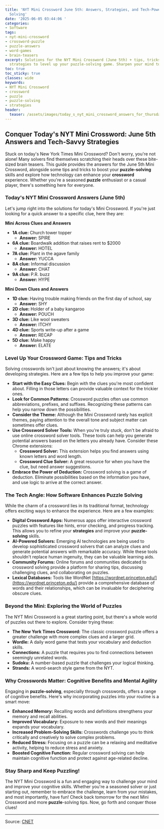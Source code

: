 ```yaml
---
title: 'NYT Mini Crossword June 5th: Answers, Strategies, and Tech-Powered Puzzle
  Solving'
date: '2025-06-05 03:44:06 '
categories:
- Software
tags:
- nyt-mini-crossword
- crossword-puzzle
- puzzle-answers
- word-games
- brain-teasers
excerpt: Solutions for the NYT Mini Crossword (June 5th) + tips, tricks, and tech-powered
  strategies to level up your puzzle-solving game. Sharpen your mind today!
toc: true
toc_sticky: true
classes: wide
keywords:
- NYT Mini Crossword
- crossword
- puzzle
- puzzle-solving
- strategies
header:
  teaser: /assets/images/today_s_nyt_mini_crossword_answers_for_thursday__j_20250605034406.jpg
---
```


## Conquer Today's NYT Mini Crossword: June 5th Answers and Tech-Savvy Strategies

Stuck on today's New York Times Mini Crossword? Don't worry, you're not alone! Many solvers find themselves scratching their heads over these bite-sized brain teasers. This guide provides the answers for the June 5th Mini Crossword, alongside some tips and tricks to boost your **puzzle-solving** skills and explore how technology can enhance your **crossword** experience. Whether you're a seasoned **puzzle** enthusiast or a casual player, there's something here for everyone.

### Today's NYT Mini Crossword Answers (June 5th)

Let's jump right into the solutions for today's Mini Crossword. If you're just looking for a quick answer to a specific clue, here they are:

**Mini Across Clues and Answers**

*   **1A clue:** Church tower topper
    *   **Answer:** SPIRE
*   **6A clue:** Boardwalk addition that raises rent to $2000
    *   **Answer:** HOTEL
*   **7A clue:** Plant in the agave family
    *   **Answer:** YUCCA
*   **8A clue:** Informal discussion
    *   **Answer:** CHAT
*   **9A clue:** P.R. buzz
    *   **Answer:** HYPE

**Mini Down Clues and Answers**

*   **1D clue:** Having trouble making friends on the first day of school, say
    *   **Answer:** SHY
*   **2D clue:** Holder of a baby kangaroo
    *   **Answer:** POUCH
*   **3D clue:** Like wool sweaters
    *   **Answer:** ITCHY
*   **4D clue:** Sports write-up after a game
    *   **Answer:** RECAP
*   **5D clue:** Make happy
    *   **Answer:** ELATE

### Level Up Your Crossword Game: Tips and Tricks

Solving crosswords isn't just about knowing the answers; it's about developing strategies. Here are a few tips to help you improve your game:

*   **Start with the Easy Clues:** Begin with the clues you're most confident about. Filling in those letters can provide valuable context for the trickier ones.
*   **Look for Common Patterns:** Crossword puzzles often use common abbreviations, prefixes, and suffixes. Recognizing these patterns can help you narrow down the possibilities.
*   **Consider the Theme:** Although the Mini Crossword rarely has explicit themes, paying attention to the overall tone and subject matter can sometimes offer clues.
*   **Use Crossword Solver Tools:** When you're truly stuck, don't be afraid to use online crossword solver tools. These tools can help you generate potential answers based on the letters you already have. Consider these Chrome extensions:
    *   **Crossword Solver:** This extension helps you find answers using known letters and word length.
    *   **Crossword Clue Solver:** A great resource for when you have the clue, but need answer suggestions. 
*   **Embrace the Power of Deduction:** Crossword solving is a game of deduction. Eliminate possibilities based on the information you have, and use logic to arrive at the correct answer.

### The Tech Angle: How Software Enhances Puzzle Solving

While the charm of a crossword lies in its traditional format, technology offers exciting ways to enhance the experience. Here are a few examples:

*   **Digital Crossword Apps:** Numerous apps offer interactive crossword puzzles with features like hints, error checking, and progress tracking. This allows you to refine your **strategies** and improve your **puzzle-solving** skills.
*   **AI-Powered Solvers:** Emerging AI technologies are being used to develop sophisticated crossword solvers that can analyze clues and generate potential answers with remarkable accuracy. While these tools shouldn't replace human ingenuity, they can be valuable learning aids.
*   **Community Forums:** Online forums and communities dedicated to crossword solving provide a platform for sharing tips, discussing challenging clues, and collaborating on puzzles.
*   **Lexical Databases:** Tools like WordNet [https://wordnet.princeton.edu/](https://wordnet.princeton.edu/) provide a comprehensive database of words and their relationships, which can be invaluable for deciphering obscure clues.

### Beyond the Mini: Exploring the World of Puzzles

The NYT Mini Crossword is a great starting point, but there's a whole world of puzzles out there to explore. Consider trying these:

*   **The New York Times Crossword:** The classic crossword puzzle offers a greater challenge with more complex clues and a larger grid.
*   **Wordle:** A daily word game that tests your vocabulary and deduction skills.
*   **Connections:** A puzzle that requires you to find connections between seemingly unrelated words.
*   **Sudoku:** A number-based puzzle that challenges your logical thinking.
*   **Strands:** A word-search style game from the NYT.

### Why Crosswords Matter: Cognitive Benefits and Mental Agility

Engaging in **puzzle-solving**, especially through crosswords, offers a range of cognitive benefits. Here's why incorporating puzzles into your routine is a smart move:

*   **Enhanced Memory:** Recalling words and definitions strengthens your memory and recall abilities.
*   **Improved Vocabulary:** Exposure to new words and their meanings expands your vocabulary.
*   **Increased Problem-Solving Skills:** Crosswords challenge you to think critically and creatively to solve complex problems.
*   **Reduced Stress:** Focusing on a puzzle can be a relaxing and meditative activity, helping to reduce stress and anxiety.
*   **Boosted Cognitive Function:** Regular crossword solving can help maintain cognitive function and protect against age-related decline.

### Stay Sharp and Keep Puzzling!

The NYT Mini Crossword is a fun and engaging way to challenge your mind and improve your cognitive skills. Whether you're a seasoned solver or just starting out, remember to embrace the challenge, learn from your mistakes, and most importantly, have fun! Check back tomorrow for the next Mini Crossword and more **puzzle**-solving tips. Now, go forth and conquer those clues!

---

Source: [CNET](https://www.cnet.com/tech/gaming/todays-nyt-mini-crossword-answers-for-thursday-june-5/#ftag=CAD590a51e)